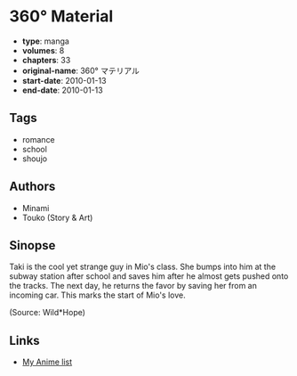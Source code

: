 # 360° Material

-   **type**: manga
-   **volumes**: 8
-   **chapters**: 33
-   **original-name**: 360° マテリアル
-   **start-date**: 2010-01-13
-   **end-date**: 2010-01-13

## Tags

-   romance
-   school
-   shoujo

## Authors

-   Minami
-   Touko (Story & Art)

## Sinopse

Taki is the cool yet strange guy in Mio's class. She bumps into him at the subway station after school and saves him after he almost gets pushed onto the tracks. The next day, he returns the favor by saving her from an incoming car. This marks the start of Mio's love.

(Source: Wild\*Hope)

## Links

-   [My Anime list](https://myanimelist.net/manga/22551/360%C2%B0_Material)
